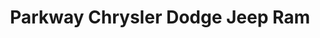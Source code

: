 ---
title: "Parkway Chrysler Dodge Jeep Ram"
url: /clinton-township/parkway-chrysler-dodge-jeep-ram/
shop: car
---